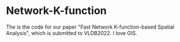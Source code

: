 # Network-K-function

The is the code for our paper "Fast Network K-function-based Spatial Analysis", which is submitted to VLDB2022. I love GIS.
